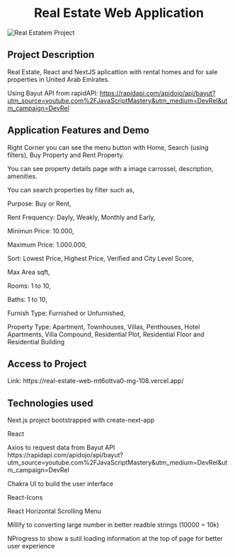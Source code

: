 <h1 align="center"> Real Estate Web Application  </h1>

![Real Estatem Project](https://user-images.githubusercontent.com/109861614/198698567-37128090-80d8-4cba-b988-939a502020ef.png)


<h2>Project Description</h2>
  <p> Real Estate, React and NextJS aplicattion with rental homes and for sale properties in United Arab Emirates. 

Using Bayut API from rapidAPI: https://rapidapi.com/apidojo/api/bayut?utm_source=youtube.com%2FJavaScriptMastery&utm_medium=DevRel&utm_campaign=DevRel  </p>

<h2>Application Features and Demo</h2>
  <p>Right Corner you can see the menu button with Home, Search (using filters), Buy Property and Rent Property. </p>
  <p>You can see property details page with a image carrossel, description, amenities. </p>
  <p>You can search properties by filter such as, </p>
  <p>Purpose: Buy or Rent, </p>
  <p>Rent Frequency: Dayly, Weakly, Monthly and Early, </p>
  <p>Minimun Price: 10.000,</p>
  <p>Maximum Price: 1.000.000, </p>
  <p>Sort: Lowest Price, Highest Price, Verified and City Level Score, </p>
  <p>Max Area sqft, </p>
  <p>Rooms: 1 to 10, </p>
  <p>Baths: 1 to 10,</p>
  <p>Furnish Type: Furnished or Unfurnished, </p>
  <p>Property Type: Apartment, Townhouses, Villas, Penthouses, Hotel Apartments, Villa Compound, Residential Plot, Residential Floor and Residential Building </p>

<h2>Access to Project </h2>
  <p>Link: https://real-estate-web-mt6ottva0-mg-108.vercel.app/  </p>

<h2>Technologies used</h2>
  <p>Next.js project bootstrapped with create-next-app </p>
  <p>React  </p>
  <p>Axios to request data from Bayut API  https://rapidapi.com/apidojo/api/bayut?utm_source=youtube.com%2FJavaScriptMastery&utm_medium=DevRel&utm_campaign=DevRel  </p>
  <p>Chakra UI to build the user interface  </p>
  <p>React-Icons  </p>
  <p>React Horizontal Scrolling Menu  </p>
  <p> Millify to converting large number in better readble strings (10000 = 10k) </p>
  <p>NProgress to show a sutil loading information at the top of page for better user experience  </p>





